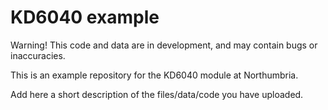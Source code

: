 # KD6040 example

Warning! This code and data are in development, and may contain bugs or inaccuracies.

This is an example repository for the KD6040 module at Northumbria.

Add here a short description of the files/data/code you have uploaded.
